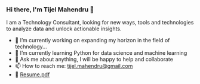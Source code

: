 ### Hi there, I'm Tijel Mahendru 👋

I am a Technology Consultant, looking for new ways, tools and technologies to analyze data and unlock actionable insights.

- 🔭 I’m currently working on expanding my horizon in the field of technology...
- 🌱 I’m currently learning Python for data science and machine learning
- 💬 Ask me about anything, I will be happy to help and collaborate
- 📫 How to reach me: tijel.mahendru@gmail.com
- 📝 [Resume.pdf](https://github.com/TijelM/TijelM/files/8633407/Resume.pdf)

